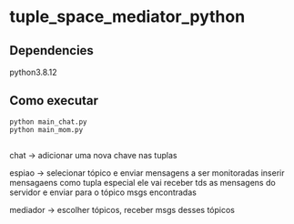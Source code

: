 # tuple_space_mediator_python

## Dependencies
python3.8.12

## Como executar
```shell
python main_chat.py
python main_mom.py
```



## 
chat -> adicionar uma nova chave nas tuplas

espiao -> selecionar tópico e enviar mensagens a ser monitoradas
inserir mensagaens como tupla especial
ele vai receber tds as mensagens do servidor e enviar para o tópico msgs encontradas

mediador -> escolher tópicos, receber msgs desses tópicos